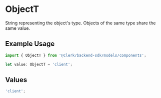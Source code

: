 # ObjectT

String representing the object's type. Objects of the same type share the same value.

## Example Usage

```typescript
import { ObjectT } from '@clerk/backend-sdk/models/components';

let value: ObjectT = 'client';
```

## Values

```typescript
'client';
```
